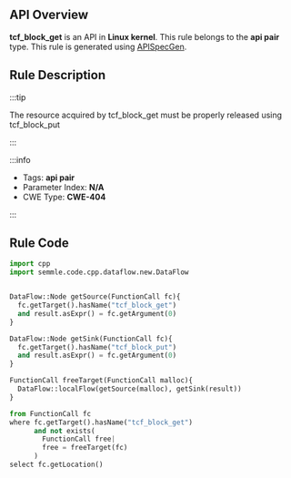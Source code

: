 ---
---


## API Overview
**tcf_block_get** is an API in **Linux kernel**. This rule belongs to the **api pair** type. This rule is generated using [APISpecGen](../../tools/APISpecGen).
## Rule Description

:::tip

The resource acquired by tcf_block_get must be properly released using tcf_block_put

:::

:::info

- Tags: **api pair**
- Parameter Index: **N/A**
- CWE Type: **CWE-404**

:::

## Rule Code
```python
import cpp
import semmle.code.cpp.dataflow.new.DataFlow


DataFlow::Node getSource(FunctionCall fc){
  fc.getTarget().hasName("tcf_block_get")
  and result.asExpr() = fc.getArgument(0)
}

DataFlow::Node getSink(FunctionCall fc){
  fc.getTarget().hasName("tcf_block_put")
  and result.asExpr() = fc.getArgument(0)
}

FunctionCall freeTarget(FunctionCall malloc){
  DataFlow::localFlow(getSource(malloc), getSink(result))
}

from FunctionCall fc
where fc.getTarget().hasName("tcf_block_get")
      and not exists(
        FunctionCall free| 
        free = freeTarget(fc)
      )
select fc.getLocation()

    
```